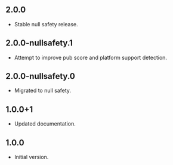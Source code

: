 ## 2.0.0

- Stable null safety release.

## 2.0.0-nullsafety.1

- Attempt to improve pub score and platform support detection.

## 2.0.0-nullsafety.0

- Migrated to null safety.

## 1.0.0+1

- Updated documentation.

## 1.0.0

- Initial version.
